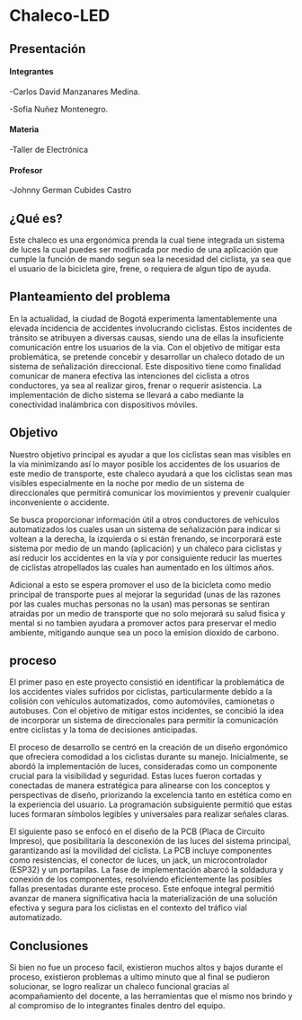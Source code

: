 # Chaleco-LED

## Presentación 
#### Integrantes
  -Carlos David Manzanares Medina.
  
  -Sofia Nuñez Montenegro.
#### Materia 
   -Taller de Electrónica
#### Profesor 
   -Johnny German Cubides Castro
   
## ¿Qué es?

Este chaleco es una ergonómica prenda la cual tiene integrada un sistema de luces la cual puedes ser modificada por medio de una aplicación que cumple la función de mando segun sea la necesidad del ciclista, ya sea que el usuario de la bicicleta gire, frene, o requiera de algun tipo de ayuda.

## Planteamiento del problema

En la actualidad, la ciudad de Bogotá experimenta lamentablemente una elevada incidencia de accidentes involucrando ciclistas. Estos incidentes de tránsito se atribuyen a diversas causas, siendo una de ellas la insuficiente comunicación entre los usuarios de la vía. Con el objetivo de mitigar esta problemática, se pretende concebir y desarrollar un chaleco dotado de un sistema de señalización direccional. Este dispositivo tiene como finalidad comunicar de manera efectiva las intenciones del ciclista a otros conductores, ya sea al realizar giros, frenar o requerir asistencia. La implementación de dicho sistema se llevará a cabo mediante la conectividad inalámbrica con dispositivos móviles.

## Objetivo

Nuestro objetivo principal es ayudar a que los ciclistas sean mas visibles en la vía minimizando así lo mayor posible los accidentes de los usuarios de este medio de transporte, este chaleco ayudará a que los ciclistas sean mas visibles especialmente en la noche por medio de un sistema de direccionales que permitirá comunicar los movimientos y prevenir cualquier inconveniente o accidente.

Se busca proporcionar información útil a otros conductores de vehiculos automatizados los cuales usan un sistema de señalización para indicar si voltean a la derecha, la izquierda o si están frenando, se incorporará este sistema por medio de un mando (aplicación) y un chaleco para ciclistas y así reducir los accidentes en la vía y por consiguiente reducir las muertes de ciclistas atropellados las cuales han aumentado en los últimos años.

Adicional a esto se espera promover el uso de la bicicleta como medio principal de transporte pues al mejorar la seguridad (unas de las razones por las cuales muchas personas no la usan) mas personas se sentiran atraidas por un medio de transporte que no solo mejorará su salud fisica y mental si no tambien ayudara a promover actos para preservar el medio ambiente, mitigando aunque sea un poco la emision dioxido de carbono.

## proceso

El primer paso en este proyecto consistió en identificar la problemática de los accidentes viales sufridos por ciclistas, particularmente debido a la colisión con vehículos automatizados, como automóviles, camionetas o autobuses. Con el objetivo de mitigar estos incidentes, se concibió la idea de incorporar un sistema de direccionales para permitir la comunicación entre ciclistas y la toma de decisiones anticipadas.

El proceso de desarrollo se centró en la creación de un diseño ergonómico que ofreciera comodidad a los ciclistas durante su manejo. Inicialmente, se abordó la implementación de luces, consideradas como un componente crucial para la visibilidad y seguridad. Estas luces fueron cortadas y conectadas de manera estratégica para alinearse con los conceptos y perspectivas de diseño, priorizando la excelencia tanto en estética como en la experiencia del usuario. La programación subsiguiente permitió que estas luces formaran símbolos legibles y universales para realizar señales claras.

El siguiente paso se enfocó en el diseño de la PCB (Placa de Circuito Impreso), que posibilitaría la desconexión de las luces del sistema principal, garantizando así la movilidad del ciclista. La PCB incluye componentes como resistencias, el conector de luces, un jack, un microcontrolador (ESP32) y un portapilas. La fase de implementación abarcó la soldadura y conexión de los componentes, resolviendo eficientemente las posibles fallas presentadas durante este proceso. Este enfoque integral permitió avanzar de manera significativa hacia la materialización de una solución efectiva y segura para los ciclistas en el contexto del tráfico vial automatizado.

## Conclusiones 
Si bien no fue un proceso facil, existieron muchos altos y bajos durante el proceso, existieron problemas a ultimo minuto que al final se pudieron solucionar, se logro realizar un chaleco funcional gracias al acompañamiento del docente, a las herramientas que el mismo nos brindo y al compromiso de lo integrantes finales dentro del equipo.
